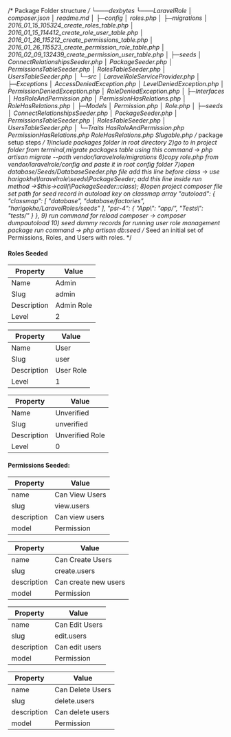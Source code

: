 /*  Package Folder structure */
 └───dexbytes
  └───LaravelRole
	│ composer.json
	│ readme.md
	│
	├─config
	│ roles.php
	│
	├─migrations
	│ 2016_01_15_105324_create_roles_table.php
	│ 2016_01_15_114412_create_role_user_table.php
	│ 2016_01_26_115212_create_permissions_table.php
	│ 2016_01_26_115523_create_permission_role_table.php
	│ 2016_02_09_132439_create_permission_user_table.php
	│
	├─seeds
	│ ConnectRelationshipsSeeder.php
	│ PackageSeeder.php
	│ PermissionsTableSeeder.php
	│ RolesTableSeeder.php
	│ UsersTableSeeder.php
	│
	└─src
		│ LaravelRoleServiceProvider.php
		│
		├─Exceptions
		│ AccessDeniedException.php
		│ LevelDeniedException.php
		│ PermissionDeniedException.php
		│ RoleDeniedException.php
		│
		├─Interfaces
		│ HasRoleAndPermission.php
		│ PermissionHasRelations.php
		│ RoleHasRelations.php
		│
		├─Models
		│ Permission.php
		│ Role.php
		│
		├─seeds
		│ ConnectRelationshipsSeeder.php
		│ PackageSeeder.php
		│ PermissionsTableSeeder.php
		│ RolesTableSeeder.php
		│ UsersTableSeeder.php
		│
		└─Traits
		  HasRoleAndPermission.php
		  PermissionHasRelations.php
	      RoleHasRelations.php
		  Slugable.php
/* package setup steps */
1)include packages folder in root directory
2)go to in project folder from terminal,migrate packages table using this command
  -> php artisan migrate --path vendor/laravelrole/migrations
6)copy role.php from vendor/laravelrole/config and paste it in root config folder 
7)open database/Seeds/DatabaseSeeder.php file 
add this line before class 			-> use harigokhe\laravelrole\seeds\PackageSeeder;
add this line inside run method 	->$this->call(\PackageSeeder::class);
8)open project composer file 
set path for  seed  record in autoload key on classmap array 
"autoload": {
        "classmap": [
            "database",
           "database/factories",
           "harigokhe/LaravelRoles/seeds" 
             ],
        "psr-4": {
            "App\\": "app/",
            "Tests\\": "tests/"
        }
    },
9) run command for reload composer -> composer dumpautoload
10) seed dummy records for running user role management package
	run command -> php artisan db:seed
/* Seed an initial set of Permissions, Roles, and Users with roles. */
 #### Roles Seeded
|Property|Value|
|----|----|
|Name| Admin|
|Slug| admin|
|Description| Admin Role|
|Level| 2|

|Property|Value|
|----|----|
|Name| User|
|Slug| user|
|Description| User Role|
|Level| 1|

|Property|Value|
|----|----|
|Name| Unverified|
|Slug| unverified|
|Description| Unverified Role|
|Level| 0|

#### Permissions Seeded:
|Property|Value|
|----|----|
|name|Can View Users|
|slug|view.users|
|description|Can view users|
|model|Permission|

|Property|Value|
|----|----|
|name|Can Create Users|
|slug|create.users|
|description|Can create new users|
|model|Permission|

|Property|Value|
|----|----|
|name|Can Edit Users|
|slug|edit.users|
|description|Can edit users|
|model|Permission|

|Property|Value|
|----|----|
|name|Can Delete Users|
|slug|delete.users|
|description|Can delete users|
|model|Permission|


